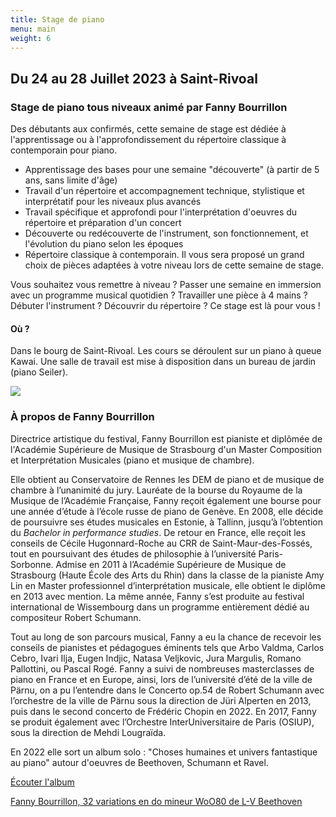 ```yaml
---
title: Stage de piano
menu: main
weight: 6
---
```

## Du 24 au 28 Juillet 2023 à Saint-Rivoal

### Stage de piano tous niveaux animé par Fanny Bourrillon

Des débutants aux confirmés, cette semaine de stage est dédiée à l'apprentissage ou à l'approfondissement du répertoire classique à contemporain pour piano. 

* Apprentissage des bases pour une semaine "découverte" (à partir de 5 ans, sans limite d'âge)
* Travail d'un répertoire et accompagnement technique, stylistique et interprétatif pour les niveaux plus avancés
* Travail spécifique et approfondi pour l'interprétation d'oeuvres du répertoire et préparation d'un concert
* Découverte ou redécouverte de l'instrument, son fonctionnement, et l'évolution du piano selon les époques
* Répertoire classique à contemporain. Il vous sera proposé un grand choix de pièces adaptées à votre niveau lors de cette semaine de stage.

Vous souhaitez vous remettre à niveau ? Passer une semaine en immersion avec un programme musical quotidien ? Travailler une pièce à 4 mains ? Débuter l'instrument ? Découvrir du répertoire ? Ce stage est là pour vous ! 

#### Où ? 

Dans le bourg de Saint-Rivoal. Les cours se déroulent sur un piano à queue Kawai. Une salle de travail est mise à disposition dans un bureau de jardin (piano Seiler). 

![](/img/kawai.jpeg)

### À propos de Fanny Bourrillon

Directrice artistique du festival, Fanny Bourrillon est pianiste et diplômée de l'Académie Supérieure de Musique de Strasbourg d'un Master Composition et Interprétation Musicales (piano et musique de chambre). 

Elle obtient au Conservatoire de Rennes les DEM de piano et de musique de chambre à l’unanimité du jury. Lauréate de la bourse du Royaume de la Musique de l’Académie Française, Fanny reçoit également une bourse pour une année d’étude à l’école russe de piano de Genève.  En 2008, elle décide de poursuivre ses études musicales en Estonie, à Tallinn, jusqu’à l’obtention du *Bachelor in performance studies*. De retour en France, elle reçoit les conseils de Cécile Hugonnard-Roche au CRR de Saint-Maur-des-Fossés, tout en poursuivant des études de philosophie à l’université Paris-Sorbonne. Admise en 2011 à l’Académie Supérieure de Musique de Strasbourg (Haute École des Arts du Rhin) dans la classe de la pianiste Amy Lin en Master professionnel d’interprétation musicale, elle obtient le diplôme en 2013 avec mention. La même année, Fanny s’est produite au festival international de Wissembourg dans un programme entièrement dédié au compositeur Robert Schumann.

Tout au long de son parcours musical, Fanny a eu la chance de recevoir les conseils de pianistes et pédagogues éminents tels que Arbo Valdma, Carlos Cebro, Ivari Ilja, Eugen Indjic, Natasa Veljkovic, Jura Margulis, Romano Pallottini, ou Pascal Rogé. Fanny a suivi de nombreuses masterclasses de piano en France et en Europe, ainsi, lors de l’université d’été de la ville de Pärnu, on a pu l’entendre dans le Concerto op.54 de Robert Schumann avec l’orchestre de la ville de Pärnu sous la direction de Jüri Alperten en 2013, puis dans le second concerto de Frédéric Chopin en 2022. En 2017, Fanny se produit également avec l’Orchestre InterUniversitaire de Paris (OSIUP), sous la direction de Mehdi Lougraïda. 

En 2022 elle sort un album solo : "Choses humaines et univers fantastique au piano" autour d'oeuvres de Beethoven, Schumann et Ravel. 

[Écouter l'album](https://www.youtube.com/playlist?list=OLAK5uy_k_ARMTItrku0h3CKtOrCPuRJox2GPz_DE)

[Fanny Bourrillon, 32 variations en do mineur WoO80  de L-V Beethoven](https://www.youtube.com/watch?v=A7jUdk0wv90)
